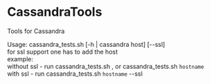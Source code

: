 # CassandraTools
Tools for Cassandra

Usage: cassandra_tests.sh [-h | cassandra host] [--ssl]</br>
for ssl support one has to add the host</br>
example:</br>
  without ssl - run cassandra_tests.sh , or cassandra_tests.sh `hostname`</br>
  with    ssl - run cassandra_tests.sh `hostname` --ssl</br>
